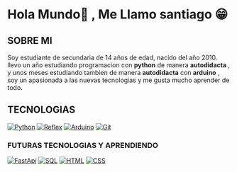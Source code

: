 # Hola Mundo👋 , Me Llamo santiago 😁

## SOBRE MI
Soy estudiante de secundaria de 14 años de edad, nacido del año 2010.
llevo un año estudiando programacion con __python__ de manera __autodidacta__ , y unos meses estudiando tambien de manera __autodidacta__ con __arduino__ , soy un apasionada a las nuevas tecnologias y me gusta mucho aprender de todo.

## TECNOLOGIAS

[![Python](https://img.shields.io/badge/Python-blue?style=for-the-badge&logo=python&logoColor=white&labelColor=101010)]()
[![Reflex](https://img.shields.io/badge/Reflex-purple?style=for-the-badge&logo=Reflex&logoColor=white&labelColor=101010)]()
[![Arduino](https://img.shields.io/badge/Arduino-skyblue?style=for-the-badge&logo=Arduinoi&logoColor=white&labelColor=101010)]()
[![Git](https://img.shields.io/badge/Git-red?style=for-the-badge&logo=Git&logoColor=white&labelColor=101010)]()

### FUTURAS TECNOLOGIAS Y APRENDIENDO
[![FastApi](https://img.shields.io/badge/FastApi-green?style=for-the-badge&logo=FastApi&logoColor=white&labelColor=101010)]()
[![SQL](https://img.shields.io/badge/SQL-232F3E?style=for-the-badge&logo=SQL&logoColor=white&labelColor=101010)]()
[![HTML](https://img.shields.io/badge/HTML-redblack?style=for-the-badge&logo=html&logoColor=white&labelColor=101010)]()
[![CSS](https://img.shields.io/badge/CSS-blue?style=for-the-badge&logo=css&logoColor=white&labelColor=101010)]()
